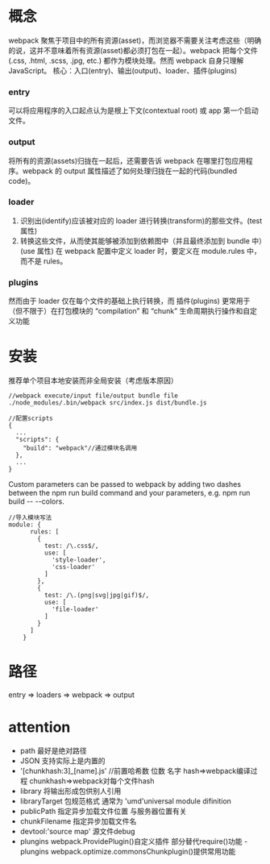 # 概念
webpack 聚焦于项目中的所有资源(asset)，而浏览器不需要关注考虑这些（明确的说，这并不意味着所有资源(asset)都必须打包在一起）。webpack 把每个文件(.css, .html, .scss, .jpg, etc.) 都作为模块处理。然而 webpack 自身只理解 JavaScript。
核心：入口(entry)、输出(output)、loader、插件(plugins)
### entry
可以将应用程序的入口起点认为是根上下文(contextual root) 或 app 第一个启动文件。
### output
将所有的资源(assets)归拢在一起后，还需要告诉 webpack 在哪里打包应用程序。webpack 的 output 属性描述了如何处理归拢在一起的代码(bundled code)。
### loader
1. 识别出(identify)应该被对应的 loader 进行转换(transform)的那些文件。(test 属性)
2. 转换这些文件，从而使其能够被添加到依赖图中（并且最终添加到 bundle 中）(use 属性)
在 webpack 配置中定义 loader 时，要定义在 module.rules 中，而不是 rules。
### plugins
然而由于 loader 仅在每个文件的基础上执行转换，而 插件(plugins) 更常用于（但不限于）在打包模块的 “compilation” 和 “chunk” 生命周期执行操作和自定义功能

# 安装
推荐单个项目本地安装而非全局安装（考虑版本原因）  
```
//webpack execute/input file/output bundle file
./node_modules/.bin/webpack src/index.js dist/bundle.js

//配置scripts
{
  ...
  "scripts": {
    "build": "webpack"//通过模块名调用
  },
  ...
}
```
Custom parameters can be passed to webpack by adding two dashes between the npm run build command and your parameters, e.g. npm run build -- --colors.
```
//导入模块写法
module: {
      rules: [
        {
          test: /\.css$/,
          use: [
            'style-loader',
            'css-loader'
          ]
        },
        {
          test: /\.(png|svg|jpg|gif)$/,
          use: [
            'file-loader'
          ]
        }
      ]
    }
 ```
# 路径
entry => loaders => webpack => output
# attention
- path 最好是绝对路径
- JSON 支持实际上是内置的
- '[chunkhash:3]_[name].js' //前置哈希数 位数 名字 hash=>webpack编译过程 chunkhash=>webpack对每个文件hash
- library 将输出形成包供别人引用
- libraryTarget 包规范格式 通常为 'umd'universal module difinition
- publicPath 指定异步加载文件位置 与服务器位置有关 
- chunkFilename 指定异步加载文件名
- devtool:'source map' 源文件debug
- plungins webpack.ProvidePlugin()自定义插件 部分替代require()功能 
-plungins webpack.optimize.commonsChunkplugin()提供常用功能
